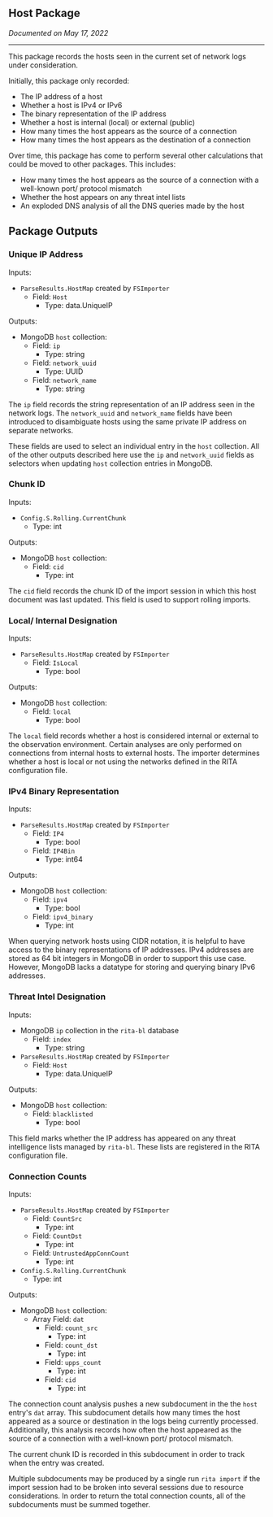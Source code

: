 ## Host Package

*Documented on May 17, 2022*

---

This package records the hosts seen in the current set of network logs under consideration. 

Initially, this package only recorded:
- The IP address of a host
- Whether a host is IPv4 or IPv6
- The binary representation of the IP address
- Whether a host is internal (local) or external (public)
- How many times the host appears as the source of a connection
- How many times the host appears as the destination of a connection

Over time, this package has come to perform several other calculations that could be moved to other packages. This includes:
- How many times the host appears as the source of a connection with a well-known port/ protocol mismatch
- Whether the host appears on any threat intel lists
- An exploded DNS analysis of all the DNS queries made by the host

## Package Outputs

### Unique IP Address

Inputs: 
- `ParseResults.HostMap` created by `FSImporter`
    - Field: `Host`
        - Type: data.UniqueIP

Outputs:
- MongoDB `host` collection:
    - Field: `ip`
        - Type: string
    - Field: `network_uuid`
        - Type: UUID
    - Field: `network_name`
        - Type: string

The `ip` field records the string representation of an IP address seen in the network logs. The `network_uuid` and `network_name` fields have been introduced to disambiguate hosts using the same private IP address on separate networks. 

These fields are used to select an individual entry in the `host` collection. All of the other outputs described here use the `ip` and `network_uuid` fields as selectors when updating `host` collection entries in MongoDB.

### Chunk ID
Inputs: 
- `Config.S.Rolling.CurrentChunk`
    - Type: int

Outputs:
- MongoDB `host` collection:
    - Field: `cid`
        - Type: int

The `cid` field records the chunk ID of the import session in which this host document was last updated. This field is used to support rolling imports.

### Local/ Internal Designation
Inputs: 
- `ParseResults.HostMap` created by `FSImporter`
    - Field: `IsLocal`
        - Type: bool

Outputs:
- MongoDB `host` collection:
    - Field: `local`
        - Type: bool

The `local` field records whether a host is considered internal or external to the observation environment. Certain analyses are only performed on connections from internal hosts to external hosts. The importer determines whether a host is local or not using the networks defined in the RITA configuration file.

### IPv4 Binary Representation
Inputs: 
- `ParseResults.HostMap` created by `FSImporter`
    - Field: `IP4`
        - Type: bool
    - Field: `IP4Bin`
        - Type: int64

Outputs:
- MongoDB `host` collection:
    - Field: `ipv4`
        - Type: bool
    - Field: `ipv4_binary`
        - Type: int

When querying network hosts using CIDR notation, it is helpful to have access to the binary representations of IP addresses. IPv4 addresses are stored as 64 bit integers in MongoDB in order to support this use case. However, MongoDB lacks a datatype for storing and querying binary IPv6 addresses.

### Threat Intel Designation
Inputs:
- MongoDB `ip` collection in the `rita-bl` database
    - Field: `index`
        - Type: string
- `ParseResults.HostMap` created by `FSImporter`
    - Field: `Host`
        - Type: data.UniqueIP

Outputs:
- MongoDB `host` collection:
    - Field: `blacklisted`
        - Type: bool

This field marks whether the IP address has appeared on any threat intelligence lists managed by `rita-bl`. These lists are registered in the RITA configuration file.

### Connection Counts
Inputs: 
- `ParseResults.HostMap` created by `FSImporter`
    - Field: `CountSrc`
        - Type: int
    - Field: `CountDst`
        - Type: int
    - Field: `UntrustedAppConnCount`
        - Type: int
- `Config.S.Rolling.CurrentChunk`
    - Type: int

Outputs:
- MongoDB `host` collection:
    - Array Field: `dat`
        - Field: `count_src`
            - Type: int
        - Field: `count_dst`
            - Type: int
        - Field: `upps_count`
            - Type: int
        - Field: `cid`
            - Type: int

The connection count analysis pushes a new subdocument in the the `host` entry's `dat` array. This subdocument details how many times the host appeared as a source or destination in the logs being currently processed. Additionally, this analysis records how often the host appeared as the source of a connection with a well-known port/ protocol mismatch. 

The current chunk ID is recorded in this subdocument in order to track when the entry was created.

Multiple subdocuments may be produced by a single run `rita import` if the import session had to be broken into several sessions due to resource considerations. In order to return the total connection counts, all of the subdocuments must be summed together.


